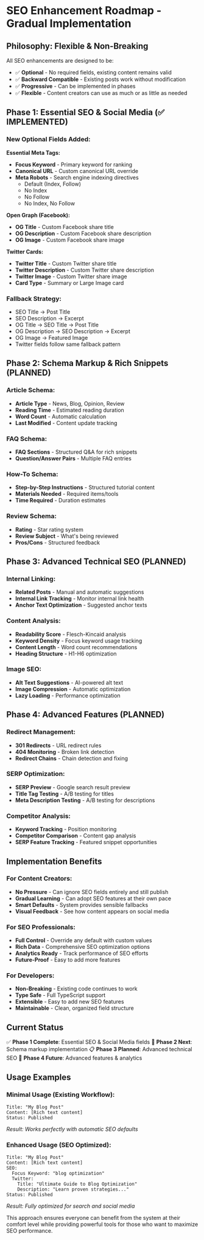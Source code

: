 # SEO Enhancement Roadmap - Gradual Implementation

## Philosophy: Flexible & Non-Breaking

All SEO enhancements are designed to be:
- ✅ **Optional** - No required fields, existing content remains valid
- ✅ **Backward Compatible** - Existing posts work without modification
- ✅ **Progressive** - Can be implemented in phases
- ✅ **Flexible** - Content creators can use as much or as little as needed

## Phase 1: Essential SEO & Social Media (✅ IMPLEMENTED)

### New Optional Fields Added:

**Essential Meta Tags:**
- **Focus Keyword** - Primary keyword for ranking
- **Canonical URL** - Custom canonical URL override
- **Meta Robots** - Search engine indexing directives
  - Default (Index, Follow)
  - No Index
  - No Follow  
  - No Index, No Follow

**Open Graph (Facebook):**
- **OG Title** - Custom Facebook share title
- **OG Description** - Custom Facebook share description
- **OG Image** - Custom Facebook share image

**Twitter Cards:**
- **Twitter Title** - Custom Twitter share title
- **Twitter Description** - Custom Twitter share description
- **Twitter Image** - Custom Twitter share image
- **Card Type** - Summary or Large Image card

### Fallback Strategy:
- SEO Title → Post Title
- SEO Description → Excerpt
- OG Title → SEO Title → Post Title
- OG Description → SEO Description → Excerpt
- OG Image → Featured Image
- Twitter fields follow same fallback pattern

## Phase 2: Schema Markup & Rich Snippets (PLANNED)

### Article Schema:
- **Article Type** - News, Blog, Opinion, Review
- **Reading Time** - Estimated reading duration
- **Word Count** - Automatic calculation
- **Last Modified** - Content update tracking

### FAQ Schema:
- **FAQ Sections** - Structured Q&A for rich snippets
- **Question/Answer Pairs** - Multiple FAQ entries

### How-To Schema:
- **Step-by-Step Instructions** - Structured tutorial content
- **Materials Needed** - Required items/tools
- **Time Required** - Duration estimates

### Review Schema:
- **Rating** - Star rating system
- **Review Subject** - What's being reviewed
- **Pros/Cons** - Structured feedback

## Phase 3: Advanced Technical SEO (PLANNED)

### Internal Linking:
- **Related Posts** - Manual and automatic suggestions
- **Internal Link Tracking** - Monitor internal link health
- **Anchor Text Optimization** - Suggested anchor texts

### Content Analysis:
- **Readability Score** - Flesch-Kincaid analysis
- **Keyword Density** - Focus keyword usage tracking
- **Content Length** - Word count recommendations
- **Heading Structure** - H1-H6 optimization

### Image SEO:
- **Alt Text Suggestions** - AI-powered alt text
- **Image Compression** - Automatic optimization
- **Lazy Loading** - Performance optimization

## Phase 4: Advanced Features (PLANNED)

### Redirect Management:
- **301 Redirects** - URL redirect rules
- **404 Monitoring** - Broken link detection
- **Redirect Chains** - Chain detection and fixing

### SERP Optimization:
- **SERP Preview** - Google search result preview
- **Title Tag Testing** - A/B testing for titles
- **Meta Description Testing** - A/B testing for descriptions

### Competitor Analysis:
- **Keyword Tracking** - Position monitoring
- **Competitor Comparison** - Content gap analysis
- **SERP Feature Tracking** - Featured snippet opportunities

## Implementation Benefits

### For Content Creators:
- **No Pressure** - Can ignore SEO fields entirely and still publish
- **Gradual Learning** - Can adopt SEO features at their own pace
- **Smart Defaults** - System provides sensible fallbacks
- **Visual Feedback** - See how content appears on social media

### For SEO Professionals:
- **Full Control** - Override any default with custom values
- **Rich Data** - Comprehensive SEO optimization options
- **Analytics Ready** - Track performance of SEO efforts
- **Future-Proof** - Easy to add more features

### For Developers:
- **Non-Breaking** - Existing code continues to work
- **Type Safe** - Full TypeScript support
- **Extensible** - Easy to add new SEO features
- **Maintainable** - Clean, organized field structure

## Current Status

✅ **Phase 1 Complete**: Essential SEO & Social Media fields
🔄 **Phase 2 Next**: Schema markup implementation
📋 **Phase 3 Planned**: Advanced technical SEO
🚀 **Phase 4 Future**: Advanced features & analytics

## Usage Examples

### Minimal Usage (Existing Workflow):
```
Title: "My Blog Post"
Content: [Rich text content]
Status: Published
```
*Result: Works perfectly with automatic SEO defaults*

### Enhanced Usage (SEO Optimized):
```
Title: "My Blog Post"
Content: [Rich text content]
SEO:
  Focus Keyword: "blog optimization"
  Twitter:
    Title: "Ultimate Guide to Blog Optimization"
    Description: "Learn proven strategies..."
Status: Published
```
*Result: Fully optimized for search and social media*

This approach ensures everyone can benefit from the system at their comfort level while providing powerful tools for those who want to maximize SEO performance.
